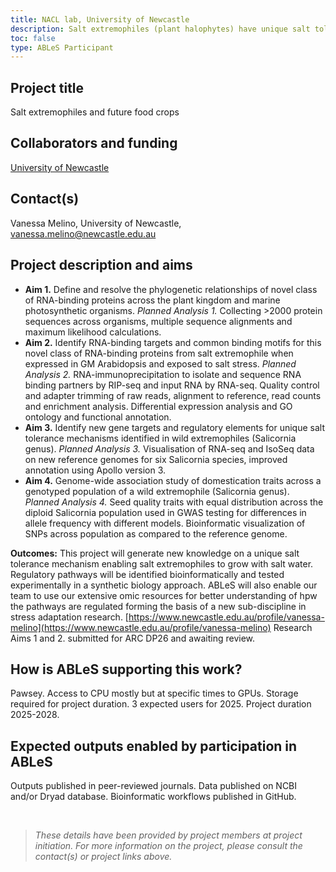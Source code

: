 ```yaml
---
title: NACL lab, University of Newcastle
description: Salt extremophiles (plant halophytes) have unique salt tolerance mechanisms not found in food crops. New genomic, transcriptomic, proteomic and genetic resources are now unlocking genes and pathways that could be introduced to our food crops. At the same time, we are using these resources to guide our modern breeding leading to domesticated wild extremophiles as future food crops.
toc: false
type: ABLeS Participant
---
```


## Project title

Salt extremophiles and future food crops

## Collaborators and funding

[University of Newcastle](https://www.newcastle.edu.au/)

## Contact(s)

Vanessa Melino, University of Newcastle, <vanessa.melino@newcastle.edu.au>

## Project description and aims

- **Aim 1.** Define and resolve the phylogenetic relationships of novel class of RNA-binding proteins across the plant kingdom and marine photosynthetic organisms.
  _Planned Analysis 1._ Collecting >2000 protein sequences across organisms, multiple sequence alignments and maximum likelihood calculations.
- **Aim 2.** Identify RNA-binding targets and common binding motifs for this novel class of RNA-binding proteins from salt extremophile when expressed in GM Arabidopsis and exposed to salt stress.
  _Planned Analysis 2._ RNA-immunoprecipitation to isolate and sequence RNA binding partners by RIP-seq and input RNA by RNA-seq. Quality control and adapter trimming of raw reads, alignment to reference, read counts and enrichment analysis. Differential expression analysis and GO ontology and functional annotation.
- **Aim 3.** Identify new gene targets and regulatory elements for unique salt tolerance mechanisms identified in wild extremophiles (Salicornia genus).
  _Planned Analysis 3._ Visualisation of RNA-seq and IsoSeq data on new reference genomes for six Salicornia species, improved annotation using Apollo version 3.
- **Aim 4.** Genome-wide association study of domestication traits across a genotyped population of a wild extremophile (Salicornia genus).
  _Planned Analysis 4._ Seed quality traits with equal distribution across the diploid Salicornia population used in GWAS testing for differences in allele frequency with different models. Bioinformatic visualization of SNPs across population as compared to the reference genome.

**Outcomes:** This project will generate new knowledge on a unique salt tolerance mechanism enabling salt extremophiles to grow with salt water. Regulatory pathways will be identified bioinformatically and tested experimentally in a synthetic biology approach. ABLeS will also enable our team to use our extensive omic resources for better understanding of hpw the pathways are regulated forming the basis of a new sub-discipline in stress adaptation research.
[https://www.newcastle.edu.au/profile/vanessa-melino](https://www.newcastle.edu.au/profile/vanessa-melino)
Research Aims 1 and 2. submitted for ARC DP26 and awaiting review.

## How is ABLeS supporting this work?

Pawsey. Access to CPU mostly but at specific times to GPUs. Storage required for project duration. 3 expected users for 2025. Project duration 2025-2028.

## Expected outputs enabled by participation in ABLeS

Outputs published in peer-reviewed journals. Data published on NCBI and/or Dryad database. Bioinformatic workflows published in GitHub.

<br/>

> _These details have been provided by project members at project initiation. For more information on the project, please consult the contact(s) or project links above._
